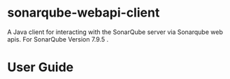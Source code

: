 # sonarqube-webapi-client
 A Java client for interacting with the SonarQube server via Sonarqube web apis. For SonarQube Version 7.9.5 . 
# User Guide

